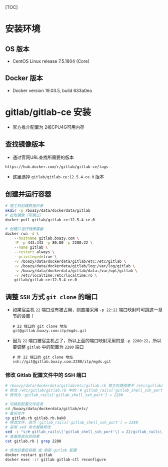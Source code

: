 [TOC]

# 安装环境

## OS 版本

* CentOS Linux release 7.5.1804 (Core)

## Docker 版本

* Docker version 19.03.5, build 633a0ea



# gitlab/gitlab-ce 安装

* 官方推介配置为 2核CPU4G可用内存

## 查找镜像版本

* 通过官网URL查找所需要的版本

```html
https://hub.docker.com/r/gitlab/gitlab-ce/tags
```

* 这里选择 `gitlab/gitlab-ce:12.5.4-ce.0` 版本

##  创建并运行容器

```bash
# 宿主机创建数据目录
mkdir -p /boazy/data/dockerdata/gitlab
# 拉取镜像（可跳过）
docker pull gitlab/gitlab-ce:12.5.4-ce.0

# 创建并运行镜像容器
docker run -d \
    --hostname gitlab.boazy.com \
    -P -p 443:443 -p 80:80 -p 2280:22 \
    --name gitlab \
    --restart always \
    --privileged=true \
    -v /boazy/data/dockerdata/gitlab/etc:/etc/gitlab \
    -v /boazy/data/dockerdata/gitlab/log:/var/log/gitlab \
    -v /boazy/data/dockerdata/gitlab/data:/var/opt/gitlab \
    -v /etc/localtime:/etc/localtime:ro \
    gitlab/gitlab-ce:12.5.4-ce.0
```

## 调整 `SSH` 方式 `git clone` 的端口

* 如果宿主机 `22` 端口没有被占用，则直接采用 `-p 22:22` 端口映射时可跳这一章节的设置！

  ```url
  # 22 端口的 git clone 地址
  git@gitlab.boazy.com:itp/mgds.git
  ```

* 因为 `22` 端口被宿主机占了，所以上面的端口映射采用的是 `-p 2280:22`，所以要调整 `gitlab` 中的配置为 `2280` 端口

  ```url
  # 非 22 端口的 git clone 地址
  ssh://git@gitlab.boazy.com:2280/itp/mgds.git
  ```

### 修改 Gitlab 配置文件中的 SSH 端口

```bash
# /boazy/data/dockerdata/gitlab/etc/gitlab.rb 宿主机路径等于 /etc/gitlab/gitlab.rb
# 修改 /etc/gitlab/gitlab.rb 中的：# gitlab_rails['gitlab_shell_ssh_port'] = 22
# 修改为：gitlab_rails['gitlab_shell_ssh_port'] = 2280

# 切换到配置文件目录
cd /boazy/data/dockerdata/gitlab/etc/
# 备份文件
cp gitlab.rb gitlab.rb.bak0
# 修改文件，改为：gitlab_rails['gitlab_shell_ssh_port'] = 2280
# 采用 sed 命令替换修改
sed -i "s/# gitlab_rails\['gitlab_shell_ssh_port'\] = 22/gitlab_rails\['gitlab_shell_ssh_port'\] = 2280/g" gitlab.rb
# 查看修改后的结果
cat gitlab.rb | grep 2280

# 修改后重启容器 或 刷新 gitlab 配置
docker restart gitlab
docker exec -it gitlab gitlab-ctl reconfigure
```

